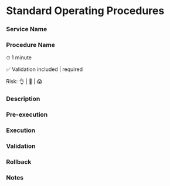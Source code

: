 # Standard Operating Procedures

### Service Name

### Procedure Name


⏱ 1 minute 

✅ Validation included | required

Risk:  👌 | 🤷‍ | 😱 

### Description

### Pre-execution

### Execution 

### Validation

### Rollback

### Notes
